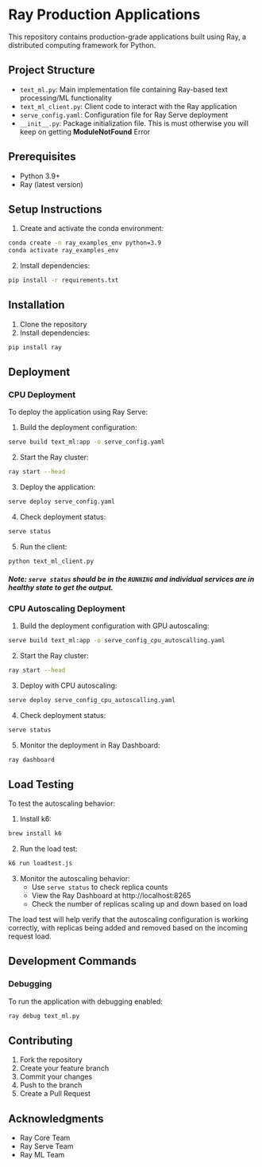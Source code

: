 # Ray Production Applications

This repository contains production-grade applications built using Ray, a distributed computing framework for Python.

## Project Structure

- `text_ml.py`: Main implementation file containing Ray-based text processing/ML functionality
- `text_ml_client.py`: Client code to interact with the Ray application
- `serve_config.yaml`: Configuration file for Ray Serve deployment
- `__init__.py`: Package initialization file. This is must otherwise you will keep on getting __ModuleNotFound__ Error

## Prerequisites

- Python 3.9+
- Ray (latest version)

## Setup Instructions

1. Create and activate the conda environment:

```bash
conda create -n ray_examples_env python=3.9
conda activate ray_examples_env
```

2. Install dependencies:

```bash
pip install -r requirements.txt
```

## Installation

1. Clone the repository
2. Install dependencies:

```bash
pip install ray
```

## Deployment

### CPU Deployment

To deploy the application using Ray Serve:

1. Build the deployment configuration:

```bash
serve build text_ml:app -o serve_config.yaml
```

2. Start the Ray cluster:

```bash
ray start --head
```

3. Deploy the application:

```bash
serve deploy serve_config.yaml
```

4. Check deployment status:

```bash
serve status
```

5. Run the client:

```bash
python text_ml_client.py
```

##### Note: `serve status` should be in the `RUNNING` and individual services are in healthy state to get the output.

### CPU Autoscaling Deployment

1. Build the deployment configuration with GPU autoscaling:

```bash
serve build text_ml:app -o serve_config_cpu_autoscalling.yaml
```

2. Start the Ray cluster:

```bash
ray start --head
```

3. Deploy with CPU autoscaling:

```bash
serve deploy serve_config_cpu_autoscalling.yaml
```

4. Check deployment status:

```bash
serve status
```

5. Monitor the deployment in Ray Dashboard:

```bash
ray dashboard
```

## Load Testing

To test the autoscaling behavior:

1. Install k6:

```bash
brew install k6
```

2. Run the load test:

```bash
k6 run loadtest.js
```

3. Monitor the autoscaling behavior:
   - Use `serve status` to check replica counts
   - View the Ray Dashboard at http://localhost:8265
   - Check the number of replicas scaling up and down based on load

The load test will help verify that the autoscaling configuration is working correctly, with replicas being added and removed based on the incoming request load.

## Development Commands

### Debugging

To run the application with debugging enabled:

```bash
ray debug text_ml.py
```

## Contributing

1. Fork the repository
2. Create your feature branch
3. Commit your changes
4. Push to the branch
5. Create a Pull Request

## Acknowledgments

- Ray Core Team
- Ray Serve Team
- Ray ML Team

